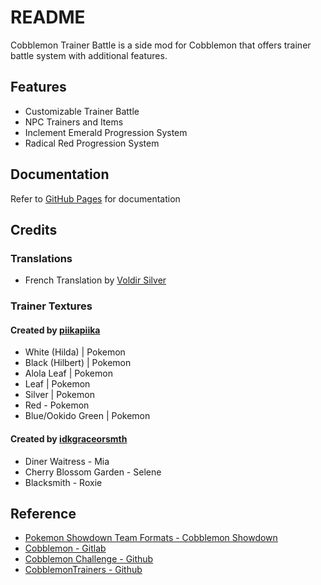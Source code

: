 # README

Cobblemon Trainer Battle is a side mod for Cobblemon that offers trainer battle system with additional features.

## Features

- Customizable Trainer Battle
- NPC Trainers and Items
- Inclement Emerald Progression System
- Radical Red Progression System

## Documentation

Refer to [GitHub Pages](https://kiwiflavoredapollo.github.io/cobblemon-trainer-battle/) for documentation 

## Credits

### Translations

- French Translation by [Voldir Silver](https://discordapp.com/users/291233979196243968)

### Trainer Textures

#### Created by [piikapiika](https://www.minecraftskins.com/profile/5894998/piikapiika)

- White (Hilda) | Pokemon
- Black (Hilbert) | Pokemon
- Alola Leaf | Pokemon
- Leaf | Pokemon
- Silver | Pokemon
- Red - Pokemon
- Blue/Ookido Green | Pokemon

#### Created by [idkgraceorsmth](https://www.minecraftskins.com/profile/8183289/idkgraceorsmth)

- Diner Waitress - Mia
- Cherry Blossom Garden - Selene
- Blacksmith - Roxie

## Reference

- [Pokemon Showdown Team Formats - Cobblemon Showdown](https://gitlab.com/cable-mc/cobblemon-showdown/-/blob/master/sim/TEAMS.md#packed-format)
- [Cobblemon - Gitlab](https://gitlab.com/cable-mc/cobblemon)
- [Cobblemon Challenge - Github](https://github.com/TurtleHoarder/Cobblemon-Challenge)
- [CobblemonTrainers - Github](https://github.com/davo899/CobblemonTrainers/tree/main)